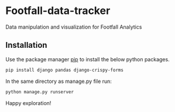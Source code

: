 # Footfall-data-tracker

Data manipulation and visualization for Footfall Analytics

## Installation

Use the package manager [pip](https://pip.pypa.io/en/stable/) to install the below python packages.

```bash
pip install django pandas django-crispy-forms
```
In the same directory as manage.py file run:
```bash
python manage.py runserver
```
Happy exploration!
